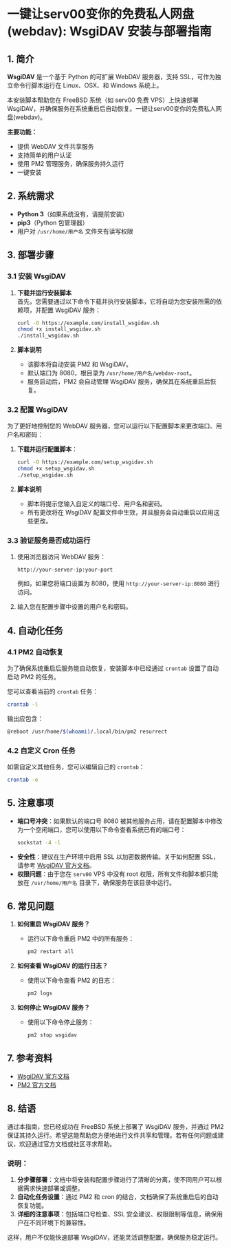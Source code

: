 # 一键让serv00变你的免费私人网盘(webdav): WsgiDAV 安装与部署指南

## 1. 简介

**WsgiDAV** 是一个基于 Python 的可扩展 WebDAV 服务器，支持 SSL，可作为独立命令行脚本运行在 Linux、OSX、和 Windows 系统上。

本安装脚本帮助您在 FreeBSD 系统（如 serv00 免费 VPS）上快速部署 WsgiDAV，并确保服务在系统重启后自动恢复。一键让serv00变你的免费私人网盘(webdav)。

**主要功能：**
- 提供 WebDAV 文件共享服务
- 支持简单的用户认证
- 使用 PM2 管理服务，确保服务持久运行
- 一键安装

## 2. 系统需求

- **Python 3**（如果系统没有，请提前安装）
- **pip3**（Python 包管理器）
- 用户对 `/usr/home/用户名` 文件夹有读写权限

## 3. 部署步骤

### 3.1 安装 WsgiDAV

1. **下载并运行安装脚本**  
   首先，您需要通过以下命令下载并执行安装脚本，它将自动为您安装所需的依赖项，并配置 WsgiDAV 服务：
   ```bash
   curl -O https://example.com/install_wsgidav.sh
   chmod +x install_wsgidav.sh
   ./install_wsgidav.sh
   ```

2. **脚本说明**  
   - 该脚本将自动安装 PM2 和 WsgiDAV。
   - 默认端口为 8080，根目录为 `/usr/home/用户名/webdav-root`。
   - 服务启动后，PM2 会自动管理 WsgiDAV 服务，确保其在系统重启后恢复。

### 3.2 配置 WsgiDAV

为了更好地控制您的 WebDAV 服务器，您可以运行以下配置脚本来更改端口、用户名和密码：

1. **下载并运行配置脚本**：
   ```bash
   curl -O https://example.com/setup_wsgidav.sh
   chmod +x setup_wsgidav.sh
   ./setup_wsgidav.sh
   ```

2. **脚本说明**  
   - 脚本将提示您输入自定义的端口号、用户名和密码。  
   - 所有更改将在 WsgiDAV 配置文件中生效，并且服务会自动重启以应用这些更改。

### 3.3 验证服务是否成功运行

1. 使用浏览器访问 WebDAV 服务：
   ```
   http://your-server-ip:your-port
   ```
   例如，如果您将端口设置为 8080，使用 `http://your-server-ip:8080` 进行访问。

2. 输入您在配置步骤中设置的用户名和密码。

## 4. 自动化任务

### 4.1 PM2 自动恢复

为了确保系统重启后服务能自动恢复，安装脚本中已经通过 `crontab` 设置了自动启动 PM2 的任务。

您可以查看当前的 `crontab` 任务：
```bash
crontab -l
```
输出应包含：
```bash
@reboot /usr/home/$(whoami)/.local/bin/pm2 resurrect
```

### 4.2 自定义 Cron 任务

如需自定义其他任务，您可以编辑自己的 `crontab`：
```bash
crontab -e
```

## 5. 注意事项

- **端口号冲突**：如果默认的端口号 8080 被其他服务占用，请在配置脚本中修改为一个空闲端口，您可以使用以下命令查看系统已有的端口号：
   ```bash
   sockstat -4 -l
   ```
- **安全性**：建议在生产环境中启用 SSL 以加密数据传输。关于如何配置 SSL，请参考 [WsgiDAV 官方文档](https://wsgidav.readthedocs.io/en/latest/user_guide_configure.html#ssl-support)。
- **权限问题**：由于您在 `serv00` VPS 中没有 root 权限，所有文件和脚本都只能放在 `/usr/home/用户名` 目录下，确保服务在该目录中运行。

## 6. 常见问题

1. **如何重启 WsgiDAV 服务？**
   - 运行以下命令重启 PM2 中的所有服务：
     ```bash
     pm2 restart all
     ```

2. **如何查看 WsgiDAV 的运行日志？**
   - 使用以下命令查看 PM2 的日志：
     ```bash
     pm2 logs
     ```

3. **如何停止 WsgiDAV 服务？**
   - 使用以下命令停止服务：
     ```bash
     pm2 stop wsgidav
     ```

## 7. 参考资料

- [WsgiDAV 官方文档](https://wsgidav.readthedocs.io/en/latest/)
- [PM2 官方文档](https://pm2.keymetrics.io/docs/usage/quick-start/)

## 8. 结语

通过本指南，您已经成功在 FreeBSD 系统上部署了 WsgiDAV 服务，并通过 PM2 保证其持久运行。希望这能帮助您方便地进行文件共享和管理。若有任何问题或建议，欢迎通过官方文档或社区寻求帮助。


### 说明：

1. **分步骤部署**：文档中将安装和配置步骤进行了清晰的分离，使不同用户可以根据需求快速部署或调整。
2. **自动化任务设置**：通过 PM2 和 cron 的结合，文档确保了系统重启后的自动恢复功能。
3. **详细的注意事项**：包括端口号检查、SSL 安全建议、权限限制等信息，确保用户在不同环境下的兼容性。

这样，用户不仅能快速部署 WsgiDAV，还能灵活调整配置，确保服务稳定运行。
